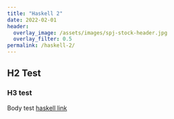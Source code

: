 ```yaml
---
title: "Haskell 2"
date: 2022-02-01
header:
  overlay_image: /assets/images/spj-stock-header.jpg 
  overlay_filter: 0.5
permalink: /haskell-2/
---
```


## H2 Test


### H3 test

Body test [haskell link](https://www.haskell.org/)
